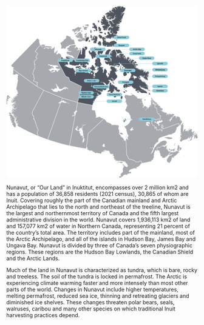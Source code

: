 ![Nunavut Image](Nunavut.png)

Nunavut, or “Our Land” in Inuktitut, encompasses over 2 million km2 and has a population of 36,858 residents (2021 census), 30,865 of whom are Inuit. Covering roughly the part of the Canadian mainland and Arctic Archipelago that lies to the north and northeast of the treeline, Nunavut is the largest and northernmost territory of Canada and the fifth largest administrative division in the world. Nunavut covers 1,936,113 km2 of land and 157,077 km2 of water in Northern Canada, representing 21 percent of the country’s total area. The territory includes part of the mainland, most of the Arctic Archipelago, and all of the islands in Hudson Bay, James Bay and Ungava Bay. Nunavut is divided by three of Canada’s seven physiographic regions. These regions are the Hudson Bay Lowlands, the Canadian Shield and the Arctic Lands.

Much of the land in Nunavut is characterized as tundra, which is bare, rocky and treeless. The soil of the tundra is locked in permafrost. The Arctic is experiencing climate warming faster and more intensely than most other parts of the world. Changes in Nunavut include higher temperatures, melting permafrost, reduced sea ice, thinning and retreating glaciers and diminished ice shelves. These changes threaten polar bears, seals, walruses, caribou and many other species on which traditional Inuit harvesting practices depend.
